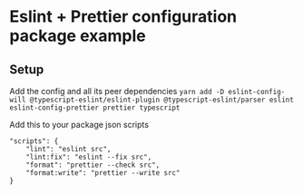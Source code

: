 # Eslint + Prettier configuration package example

## Setup

Add the config and all its peer dependencies
`yarn add -D eslint-config-will @typescript-eslint/eslint-plugin @typescript-eslint/parser eslint eslint-config-prettier prettier typescript`

Add this to your package json scripts

```
"scripts": {
    "lint": "eslint src",
    "lint:fix": "eslint --fix src",
    "format": "prettier --check src",
    "format:write": "prettier --write src"
}
```
